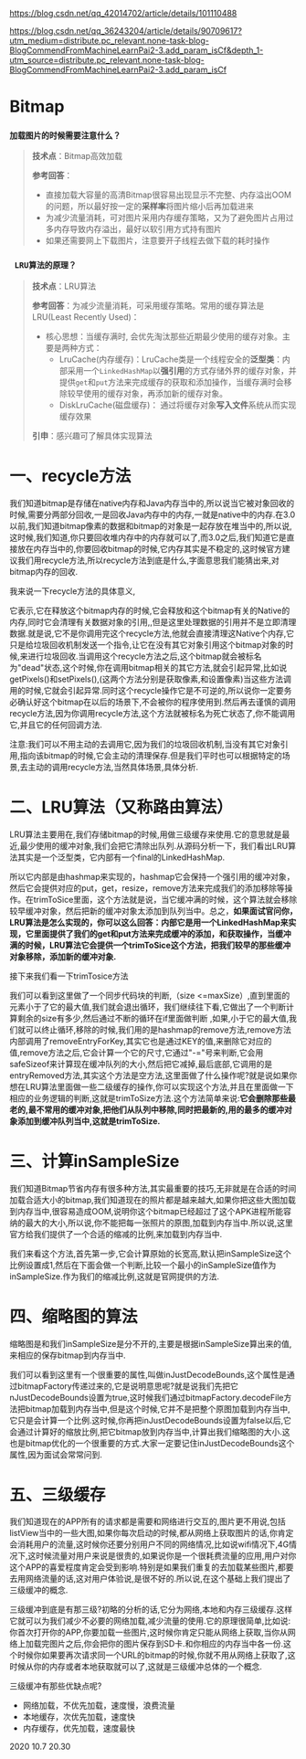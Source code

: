 https://blog.csdn.net/qq_42014702/article/details/101110488

https://blog.csdn.net/qq_36243204/article/details/90709617?utm_medium=distribute.pc_relevant.none-task-blog-BlogCommendFromMachineLearnPai2-3.add_param_isCf&depth_1-utm_source=distribute.pc_relevant.none-task-blog-BlogCommendFromMachineLearnPai2-3.add_param_isCf

# Bitmap

### `加载图片的时候需要注意什么？`

> **技术点**：Bitmap高效加载
>
> **参考回答**：
>
> - 直接加载大容量的高清Bitmap很容易出现显示不完整、内存溢出OOM的问题，所以最好按一定的**采样率**将图片缩小后再加载进来
> - 为减少流量消耗，可对图片采用内存缓存策略，又为了避免图片占用过多内存导致内存溢出，最好以软引用方式持有图片
> - 如果还需要网上下载图片，注意要开子线程去做下载的耗时操作

### ` LRU算法的原理？`

> **技术点**：LRU算法
>
> **参考回答**：为减少流量消耗，可采用缓存策略。常用的缓存算法是LRU(Least Recently Used)：
>
> - 核心思想：当缓存满时, 会优先淘汰那些近期最少使用的缓存对象。主要是两种方式：
>   - LruCache(内存缓存)：LruCache类是一个线程安全的**泛型类**：内部采用一个`LinkedHashMap`以**强引用**的方式存储外界的缓存对象，并提供`get`和`put`方法来完成缓存的获取和添加操作，当缓存满时会移除较早使用的缓存对象，再添加新的缓存对象。
>   - DiskLruCache(磁盘缓存)： 通过将缓存对象**写入文件**系统从而实现缓存效果
>
> **引申**：感兴趣可了解具体实现算法

# 一、recycle方法

我们知道bitmap是存储在native内存和Java内存当中的,所以说当它被对象回收的时候,需要分两部分回收,一是回收Java内存中的内存,一就是native中的内存.在3.0以前,我们知道bitmap像素的数据和bitmap的对象是一起存放在堆当中的,所以说,这时候,我们知道,你只要回收堆内存中的内存就可以了,而3.0之后,我们知道它是直接放在内存当中的,你要回收bitmap的时候,它内存其实是不稳定的,这时候官方建议我们用recycle方法,所以recycle方法到底是什么,字面意思我们能猜出来,对bitmap内存的回收.

我来说一下recycle方法的具体意义,

它表示,它在释放这个bitmap内存的时候,它会释放和这个bitmap有关的Native的内存,同时它会清理有关数据对象的引用,,但是这里处理数据的引用并不是立即清理数据.就是说,它不是你调用完这个recycle方法,他就会直接清理这Native个内存,它只是给垃圾回收机制发送一个指令,让它在没有其它对象引用这个bitmap对象的时候,来进行垃圾回收.当调用这个recycle方法之后,这个bitmap就会被标名为"dead"状态,这个时候,你在调用bitmap相关的其它方法,就会引起异常,比如说getPixels()和setPixels(),(这两个方法分别是获取像素,和设置像素)当这些方法调用的时候,它就会引起异常.同时这个recycle操作它是不可逆的,所以说你一定要务必确认好这个bitmap在以后的场景下,不会被你的程序使用到.然后再去谨慎的调用recycle方法,因为你调用recycle方法,这个方法就被标名为死亡状态了,你不能调用它,并且它的任何回调方法.

注意:我们可以不用主动的去调用它,因为我们的垃圾回收机制,当没有其它对象引用,指向该bitmap的时候,它会主动的清理保存.但是我们平时也可以根据特定的场景,去主动的调用recycle方法,当然具体场景,具体分析.

# 二、LRU算法（又称路由算法）

LRU算法主要用在,我们存储bitmap的时候,用做三级缓存来使用.它的意思就是最近,最少使用的缓冲对象,我们会把它清除出队列.从源码分析一下，我们看出LRU算法其实是一个泛型类，它内部有一个final的LinkedHashMap.



所以它内部是由hashmap来实现的，hashmap它会保持一个强引用的缓冲对象，然后它会提供对应的put，get，resize，remove方法来完成我们的添加移除等操作。在trimToSice里面，这个方法就是说，当它缓冲满的时候，这个算法就会移除较早缓冲对象，然后把新的缓冲对象太添加到队列当中。总之，**如果面试官问你，LRU算法是怎么实现的，你可以这么回答：内部它是用一个LinkedHashMap来实现，它里面提供了我们的get和put方法来完成缓冲的添加，和获取操作，当缓冲满的时候，LRU算法它会提供一个trimToSice这个方法，把我们较早的那些缓冲对象移除，添加新的缓冲对象.**

接下来我们看一下trimTosice方法



我们可以看到这里做了一个同步代码块的判断,（size <=maxSize）,直到里面的元素小于了它的最大值,我们就会退出循环，我们继续往下看,它做出了一个判断计算剩余的size有多少,然后通过不断的循环在if里面做判断 ,如果,小于它的最大值,我们就可以终止循环,移除的时候,我们用的是hashmap的remove方法,remove方法内部调用了removeEntryForKey,其实它也是通过KEY的值,来删除它对应的值,remove方法之后,它会计算一个它的尺寸,它通过"-="号来判断,它会用safeSizeof来计算现在缓冲队列的大小,然后把它减掉,最后底部,它调用的是entryRemoved方法,其实这个方法是空方法,这里面做了什么操作呢?就是说如果你想在LRU算法里面做一些二级缓存的操作,你可以实现这个方法,并且在里面做一下相应的业务逻辑的判断,这就是trimToSize方法.这个方法简单来说:**它会删除那些最老的,最不常用的缓冲对象,把他们从队列中移除,同时把最新的,用的最多的缓冲对象添加到缓冲队列当中,这就是trimToSize.**

 

# 三、计算inSampleSize

我们知道Bitmap节省内存有很多种方法,其实最重要的技巧,无非就是在合适的时间加载合适大小的bitmap,我们知道现在的照片都是越来越大,如果你把这些大图加载到内存当中,很容易造成OOM,说明你这个bitmap已经超过了这个APK进程所能容纳的最大的大小,所以说,你不能把每一张照片的原图,加载到内存当中.所以说,这里官方给我们提供了一个合适的缩减的比例,来加载到内存当中.

我们来看这个方法,首先第一步,它会计算原始的长宽高,默认把inSampleSize这个比例设置成1,然后在下面会做一个判断,比较一个最小的inSampleSize值作为inSampleSize.作为我们的缩减比例,这就是官网提供的方法.

# 四、缩略图的算法

缩略图是和我们inSampleSize是分不开的,主要是根据inSampleSize算出来的值,来相应的保存bitmap到内存当中.

 

我们可以看到这里有一个很重要的属性,叫做inJustDecodeBounds,这个属性是通过bitmapFactory传递过来的,它是说明意思呢?就是说我们先把它nJustDecodeBounds设置为true,这时候我们通过bitmapFactory.decodeFile方法把bitmap加载到内存当中,但是这个时候,它并不是把整个原图加载到内存当中,它只是会计算一个比例.这时候,你再把inJustDecodeBounds设置为false以后,它会通过计算好的缩放比例,把它bitmap放到内存当中,计算出我们缩略图的大小.这也是bitmap优化的一个很重要的方式.大家一定要记住inJustDecodeBounds这个属性,因为面试会常常问到.

# 五、三级缓存

我们知道现在的APP所有的请求都是需要和网络进行交互的,图片更不用说,包括listView当中的一些大图,如果你每次启动的时候,都从网络上获取图片的话,你肯定会消耗用户的流量,这时候你还要分别用户不同的网络情况,比如说wifi情况下,4G情况下,这时候流量对用户来说是很贵的,如果说你是一个很耗费流量的应用,用户对你这个APP的喜爱程度肯定会受到影响.特别是如果我们重复的去加载某些图片,都要去用网络流量的话,这对用户体验说,是很不好的.所以说,在这个基础上我们提出了三级缓冲的概念.

​    三级缓冲到底是有那三级?初略的分析的话,它分为网络,本地和内存三级缓存.这样它就可以为我们减少不必要的网络加载,减少流量的使用.它的原理很简单,比如说:你首次打开你的APP,你要加载一些图片,这时候你肯定只能从网络上获取,当你从网络上加载完图片之后,你会把你的图片保存到SD卡.和你相应的内存当中各一份.这个时候你如果要再次请求同一个URL的bitmap的时候,你就不用从网络上获取了,这时候从你的内存或者本地获取就可以了,这就是三级缓冲总体的一个概念.

   三级缓冲有那些优缺点呢?

- 网络加载，不优先加载，速度慢，浪费流量
- 本地缓存，次优先加载，速度快
- 内存缓存，优先加载，速度最快





2020 10.7 20.30
